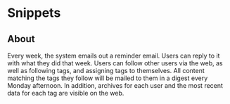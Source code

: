 # Snippets

## About

Every week, the system emails out a reminder email. Users can reply to
it with what they did that week. Users can follow other users via the
web, as well as following tags, and assigning tags to themselves. All
content matching the tags they follow will be mailed to them in a
digest every Monday afternoon. In addition, archives for each user and
the most recent data for each tag are visible on the web.
